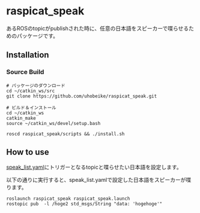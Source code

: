 # raspicat_speak
あるROSのtopicがpublishされた時に、任意の日本語をスピーカーで喋らせるためのパッケージです。

## Installation
### Source Build
```
# パッケージのダウンロード
cd ~/catkin_ws/src
git clone https://github.com/uhobeike/raspicat_speak.git

# ビルド＆インストール
cd ~/catkin_ws
catkin_make
source ~/catkin_ws/devel/setup.bash

roscd raspicat_speak/scripts && ./install.sh
```

## How to use

[speak_list.yaml](./config/speak_list.yaml)にトリガーとなるtopicと喋らせたい日本語を設定します。

以下の通りに実行すると、speak_list.yamlで設定した日本語をスピーカーが喋ります。

```
roslaunch raspicat_speak raspicat_speak.launch
rostopic pub  -l /hoge2 std_msgs/String "data: 'hogehoge'" 
```